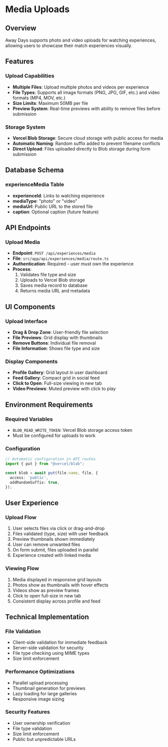 # Media Uploads

## Overview
Away Days supports photo and video uploads for watching experiences, allowing users to showcase their match experiences visually.

## Features

### Upload Capabilities
- **Multiple Files**: Upload multiple photos and videos per experience
- **File Types**: Supports all image formats (PNG, JPG, GIF, etc.) and video formats (MP4, MOV, etc.)
- **Size Limits**: Maximum 50MB per file
- **Preview System**: Real-time previews with ability to remove files before submission

### Storage System
- **Vercel Blob Storage**: Secure cloud storage with public access for media
- **Automatic Naming**: Random suffix added to prevent filename conflicts
- **Direct Upload**: Files uploaded directly to Blob storage during form submission

## Database Schema

### experienceMedia Table
- **experienceId**: Links to watching experience
- **mediaType**: "photo" or "video"
- **mediaUrl**: Public URL to the stored file
- **caption**: Optional caption (future feature)

## API Endpoints

### Upload Media
- **Endpoint**: `POST /api/experiences/media`
- **File**: `src/app/api/experiences/media/route.ts`
- **Authentication**: Required - user must own the experience
- **Process**:
  1. Validates file type and size
  2. Uploads to Vercel Blob storage
  3. Saves media record to database
  4. Returns media URL and metadata

## UI Components

### Upload Interface
- **Drag & Drop Zone**: User-friendly file selection
- **File Previews**: Grid display with thumbnails
- **Remove Buttons**: Individual file removal
- **File Information**: Shows file type and size

### Display Components
- **Profile Gallery**: Grid layout in user dashboard
- **Feed Gallery**: Compact grid in social feed
- **Click to Open**: Full-size viewing in new tab
- **Video Previews**: Muted preview with click to play

## Environment Requirements

### Required Variables
- `BLOB_READ_WRITE_TOKEN`: Vercel Blob storage access token
- Must be configured for uploads to work

### Configuration
```typescript
// Automatic configuration in API routes
import { put } from "@vercel/blob";

const blob = await put(file.name, file, {
  access: 'public',
  addRandomSuffix: true,
});
```

## User Experience

### Upload Flow
1. User selects files via click or drag-and-drop
2. Files validated (type, size) with user feedback
3. Preview thumbnails shown immediately
4. User can remove unwanted files
5. On form submit, files uploaded in parallel
6. Experience created with linked media

### Viewing Flow
1. Media displayed in responsive grid layouts
2. Photos show as thumbnails with hover effects
3. Videos show as preview frames
4. Click to open full-size in new tab
5. Consistent display across profile and feed

## Technical Implementation

### File Validation
- Client-side validation for immediate feedback
- Server-side validation for security
- File type checking using MIME types
- Size limit enforcement

### Performance Optimizations
- Parallel upload processing
- Thumbnail generation for previews
- Lazy loading for large galleries
- Responsive image sizing

### Security Features
- User ownership verification
- File type validation
- Size limit enforcement
- Public but unpredictable URLs